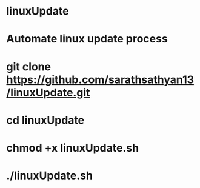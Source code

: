 # linuxUpdate
# Automate linux update process

# git clone https://github.com/sarathsathyan13/linuxUpdate.git
# cd linuxUpdate
# chmod +x linuxUpdate.sh
# ./linuxUpdate.sh
